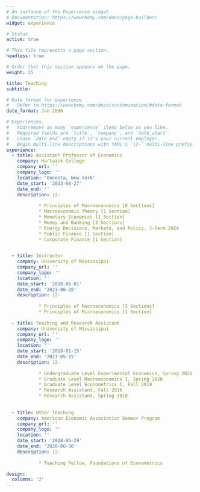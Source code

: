 ```yaml
---
# An instance of the Experience widget.
# Documentation: https://wowchemy.com/docs/page-builder/
widget: experience

# Status
active: true

# This file represents a page section.
headless: true

# Order that this section appears on the page.
weight: 25

title: Teaching
subtitle:

# Date format for experience
#   Refer to https://wowchemy.com/docs/customization/#date-format
date_format: Jan 2006

# Experiences.
#   Add/remove as many `experience` items below as you like.
#   Required fields are `title`, `company`, and `date_start`.
#   Leave `date_end` empty if it's your current employer.
#   Begin multi-line descriptions with YAML's `|2-` multi-line prefix.
experience:
  - title: Assistant Professor of Economics
    company: Hartwick College
    company_url: ''
    company_logo: ''
    location: 'Oneonta, New York'
    date_start: '2023-08-27'
    date_end: ''
    description: |2-
        
            * Principles of Macroeconomics [8 Sections]
            * Macroeconomic Theory [1 Section]
            * Monetary Economics [1 Section]
            * Money and Banking [2 Sections]
            * Energy Decisions, Markets, and Policy, J-Term 2024
            * Public Finance [1 Section]
            * Corporate Finance [1 Section]

    
  - title: Instructor
    company: University of Mississippi
    company_url: ''
    company_logo: ''
    location: ''
    date_start: '2020-06-01'
    date_end: '2023-06-28'
    description: |2-
        
            * Principles of Macroeconomics [3 Sections]
            * Principles of Microeconomics [1 Section]
       
  - title: Teaching and Research Assistant
    company: University of Mississippi
    company_url: ''
    company_logo: ''
    location: ''
    date_start: '2018-01-15'
    date_end: '2021-05-15'
    description: |2-
    
            * Undergraduate Level Experimental Economics, Spring 2021
            * Graduate Level Macroeconomics I, Spring 2020
            * Graduate Level Econometrics I, Fall 2019
            * Research Assistant, Fall 2018
            * Research Assistant, Spring 2018
  
  
  - title: Other Teaching
    company: American Economic Association Summer Program 
    company_url: ''
    company_logo: ''
    location: ''
    date_start: '2020-05-29'
    date_end: '2020-06-30'
    description: |2-
    
            * Teaching Fellow, Foundations of Econometrics 

design:
  columns: '2'
---
```

